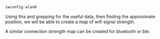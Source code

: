 

```sh
iwconfig wlan0
```

Using this and grepping for the useful data, then finding the approximate position, we will be able to create a map of wifi signal strength.



A similar connection strength map can be created for bluetooth or ble.
